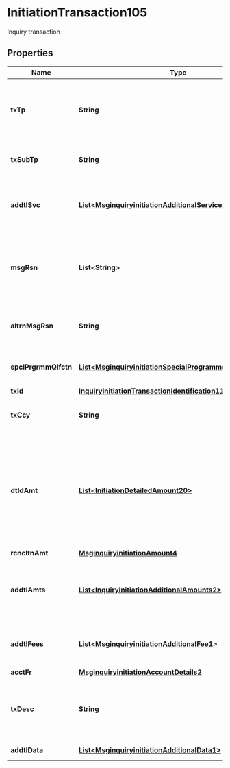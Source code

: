 

# InitiationTransaction105

Inquiry transaction

## Properties

| Name | Type | Description | Notes |
|------------ | ------------- | ------------- | -------------|
|**txTp** | **String** | Type of transaction associated with the main service. ISO 8583:87/93/2003 bit 3 |  [optional] |
|**txSubTp** | **String** | Provides further granularity of purpose of TransactionType |  [optional] |
|**addtlSvc** | [**List&lt;MsginquiryinitiationAdditionalService1&gt;**](MsginquiryinitiationAdditionalService1.md) | Additional functions or services to be performed in conjunction with the transaction. |  [optional] |
|**msgRsn** | **List&lt;String&gt;** | Reason to send the message. ISO 8583:93/2003 bit 25.  The ISO 8583 maintenance agency (MA) manages this code list. |  [optional] |
|**altrnMsgRsn** | **String** | Supports message reason codes that are not defined  in external code list. |  [optional] |
|**spclPrgrmmQlfctn** | [**List&lt;MsginquiryinitiationSpecialProgrammeQualification1&gt;**](MsginquiryinitiationSpecialProgrammeQualification1.md) | Data to qualify for incentive or other related programmes. |  [optional] |
|**txId** | [**InquiryinitiationTransactionIdentification11**](InquiryinitiationTransactionIdentification11.md) |  |  [optional] |
|**txCcy** | **String** | Transaction currency of the acceptor. ISO 4217 |  [optional] |
|**dtldAmt** | [**List&lt;InitiationDetailedAmount20&gt;**](InitiationDetailedAmount20.md) | Further details of some or all amounts in the transaction amount.  The detailed amount is used to calculate the reconciliation amount for messages in which the transaction amount is absent. |  [optional] |
|**rcncltnAmt** | [**MsginquiryinitiationAmount4**](MsginquiryinitiationAmount4.md) |  |  [optional] |
|**addtlAmts** | [**List&lt;InquiryinitiationAdditionalAmounts2&gt;**](InquiryinitiationAdditionalAmounts2.md) | Amounts that are not part of the transaction amount and not included in reconciliation.  ISO 8583 bit 54 |  [optional] |
|**addtlFees** | [**List&lt;MsginquiryinitiationAdditionalFee1&gt;**](MsginquiryinitiationAdditionalFee1.md) | Fees not included in the transaction amount but included in the settlement. |  [optional] |
|**acctFr** | [**MsginquiryinitiationAccountDetails2**](MsginquiryinitiationAccountDetails2.md) |  |  [optional] |
|**txDesc** | **String** | Transaction data related to programmes and services, content and format based on bilateral agreements. |  [optional] |
|**addtlData** | [**List&lt;MsginquiryinitiationAdditionalData1&gt;**](MsginquiryinitiationAdditionalData1.md) | Contains additional data. |  [optional] |



